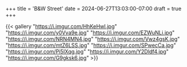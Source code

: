 +++
title = 'B&W Street'
date = 2024-06-27T13:03:00-07:00
draft = true
+++

{{< gallery "https://i.imgur.com/HhKeHwl.jpg" "https://i.imgur.com/y0Vva9e.jpg" "https://i.imgur.com/EZWuNLi.jpg" "https://i.imgur.com/NRN4MN4.jpg" "https://i.imgur.com/Vwz4gsK.jpg" "https://i.imgur.com/mtZ6LSS.jpg" "https://i.imgur.com/SPwecCa.jpg" "https://i.imgur.com/Pi5IXqg.jpg" "https://i.imgur.com/Y2Dldf4.jpg" "https://i.imgur.com/G9gksk6.jpg" >}}
